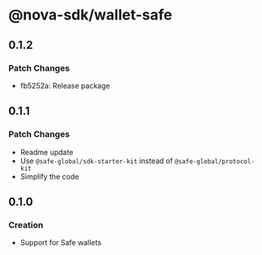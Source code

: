 # @nova-sdk/wallet-safe

## 0.1.2

### Patch Changes

- fb5252a: Release package

## 0.1.1

### Patch Changes

- Readme update
- Use `@safe-global/sdk-starter-kit` instead of `@safe-global/protocol-kit`
- Simplify the code

## 0.1.0

### Creation

- Support for Safe wallets

